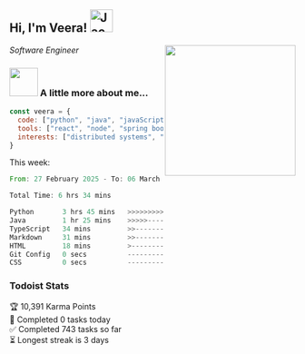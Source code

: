 <h2> Hi, I'm Veera! <img src="https://raw.githubusercontent.com/Tarikul-Islam-Anik/Animated-Fluent-Emojis/master/Emojis/Activities/Jack-O-Lantern.png" alt="Jack-O-Lantern" width="40" height="40" /></h2>
<img align='right' src="https://user-images.githubusercontent.com/74038190/213911110-aedbef38-a29f-4b6b-a65c-11608b4f75a5.gif" width="230">
<p><em>Software Engineer</em></p>


### <img src="https://user-images.githubusercontent.com/74038190/216656963-09118229-8a9e-4af0-910c-c37f35f2e210.gif" width="50"> A little more about me...  

```javascript
const veera = {
  code: ["python", "java", "javaScript", "typeScript", "c++"],
  tools: ["react", "node", "spring boot", "docker", "next.JS", "aws"],
  interests: ["distributed systems", "enterprise software", "parallel computing", "cloud computing", "machine learning", "AI"]
}
```
This week:
<!--START_SECTION:waka-->

```rust
From: 27 February 2025 - To: 06 March 2025

Total Time: 6 hrs 34 mins

Python       3 hrs 45 mins   >>>>>>>>>>>>>>-----------   57.00 %
Java         1 hr 25 mins    >>>>>--------------------   21.56 %
TypeScript   34 mins         >>-----------------------   08.66 %
Markdown     31 mins         >>-----------------------   07.89 %
HTML         18 mins         >------------------------   04.77 %
Git Config   0 secs          -------------------------   00.08 %
CSS          0 secs          -------------------------   00.04 %
```

<!--END_SECTION:waka-->


### Todoist Stats

<!-- TODO-IST:START -->
🏆  10,391 Karma Points           
🌸  Completed 0 tasks today           
✅  Completed 743 tasks so far           
⏳  Longest streak is 3 days
<!-- TODO-IST:END -->
<!--
Profile views:
[![](https://visitcount.itsvg.in/api?id=veeravivekt&label=Profile%20Views&color=1&icon=2&pretty=false)](https://visitcount.itsvg.in)
-->
